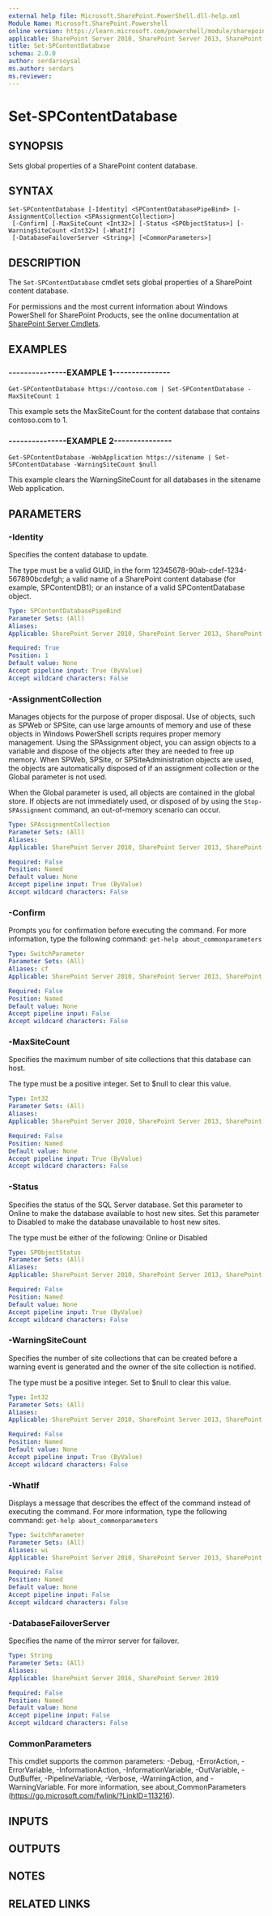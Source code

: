 ```yaml
---
external help file: Microsoft.SharePoint.PowerShell.dll-help.xml
Module Name: Microsoft.SharePoint.Powershell
online version: https://learn.microsoft.com/powershell/module/sharepoint-server/set-spcontentdatabase
applicable: SharePoint Server 2010, SharePoint Server 2013, SharePoint Server 2016, SharePoint Server 2019
title: Set-SPContentDatabase
schema: 2.0.0
author: serdarsoysal
ms.author: serdars
ms.reviewer:
---
```


# Set-SPContentDatabase

## SYNOPSIS
Sets global properties of a SharePoint content database.


## SYNTAX

```
Set-SPContentDatabase [-Identity] <SPContentDatabasePipeBind> [-AssignmentCollection <SPAssignmentCollection>]
 [-Confirm] [-MaxSiteCount <Int32>] [-Status <SPObjectStatus>] [-WarningSiteCount <Int32>] [-WhatIf]
 [-DatabaseFailoverServer <String>] [<CommonParameters>]
```

## DESCRIPTION
The `Set-SPContentDatabase` cmdlet sets global properties of a SharePoint content database.

For permissions and the most current information about Windows PowerShell for SharePoint Products, see the online documentation at [SharePoint Server Cmdlets](https://learn.microsoft.com/powershell/sharepoint/sharepoint-server/sharepoint-server-cmdlets).


## EXAMPLES

### ---------------EXAMPLE 1---------------
```
Get-SPContentDatabase https://contoso.com | Set-SPContentDatabase -MaxSiteCount 1
```

This example sets the MaxSiteCount for the content database that contains contoso.com to 1.


### ---------------EXAMPLE 2---------------
```
Get-SPContentDatabase -WebApplication https://sitename | Set-SPContentDatabase -WarningSiteCount $null
```

This example clears the WarningSiteCount for all databases in the sitename Web application.


## PARAMETERS

### -Identity
Specifies the content database to update.

The type must be a valid GUID, in the form 12345678-90ab-cdef-1234-567890bcdefgh; a valid name of a SharePoint content database (for example, SPContentDB1); or an instance of a valid SPContentDatabase object.

```yaml
Type: SPContentDatabasePipeBind
Parameter Sets: (All)
Aliases: 
Applicable: SharePoint Server 2010, SharePoint Server 2013, SharePoint Server 2016, SharePoint Server 2019

Required: True
Position: 1
Default value: None
Accept pipeline input: True (ByValue)
Accept wildcard characters: False
```

### -AssignmentCollection
Manages objects for the purpose of proper disposal.
Use of objects, such as SPWeb or SPSite, can use large amounts of memory and use of these objects in Windows PowerShell scripts requires proper memory management.
Using the SPAssignment object, you can assign objects to a variable and dispose of the objects after they are needed to free up memory.
When SPWeb, SPSite, or SPSiteAdministration objects are used, the objects are automatically disposed of if an assignment collection or the Global parameter is not used.

When the Global parameter is used, all objects are contained in the global store.
If objects are not immediately used, or disposed of by using the `Stop-SPAssignment` command, an out-of-memory scenario can occur.

```yaml
Type: SPAssignmentCollection
Parameter Sets: (All)
Aliases: 
Applicable: SharePoint Server 2010, SharePoint Server 2013, SharePoint Server 2016, SharePoint Server 2019

Required: False
Position: Named
Default value: None
Accept pipeline input: True (ByValue)
Accept wildcard characters: False
```

### -Confirm
Prompts you for confirmation before executing the command.
For more information, type the following command: `get-help about_commonparameters`

```yaml
Type: SwitchParameter
Parameter Sets: (All)
Aliases: cf
Applicable: SharePoint Server 2010, SharePoint Server 2013, SharePoint Server 2016, SharePoint Server 2019

Required: False
Position: Named
Default value: None
Accept pipeline input: False
Accept wildcard characters: False
```

### -MaxSiteCount
Specifies the maximum number of site collections that this database can host.

The type must be a positive integer.
Set to $null to clear this value.

```yaml
Type: Int32
Parameter Sets: (All)
Aliases: 
Applicable: SharePoint Server 2010, SharePoint Server 2013, SharePoint Server 2016, SharePoint Server 2019

Required: False
Position: Named
Default value: None
Accept pipeline input: True (ByValue)
Accept wildcard characters: False
```

### -Status
Specifies the status of the SQL Server database.
Set this parameter to Online to make the database available to host new sites.
Set this parameter to Disabled to make the database unavailable to host new sites.

The type must be either of the following: Online or Disabled

```yaml
Type: SPObjectStatus
Parameter Sets: (All)
Aliases: 
Applicable: SharePoint Server 2010, SharePoint Server 2013, SharePoint Server 2016, SharePoint Server 2019

Required: False
Position: Named
Default value: None
Accept pipeline input: True (ByValue)
Accept wildcard characters: False
```

### -WarningSiteCount
Specifies the number of site collections that can be created before a warning event is generated and the owner of the site collection is notified.

The type must be a positive integer.
Set to $null to clear this value.

```yaml
Type: Int32
Parameter Sets: (All)
Aliases: 
Applicable: SharePoint Server 2010, SharePoint Server 2013, SharePoint Server 2016, SharePoint Server 2019

Required: False
Position: Named
Default value: None
Accept pipeline input: True (ByValue)
Accept wildcard characters: False
```

### -WhatIf
Displays a message that describes the effect of the command instead of executing the command.
For more information, type the following command: `get-help about_commonparameters`

```yaml
Type: SwitchParameter
Parameter Sets: (All)
Aliases: wi
Applicable: SharePoint Server 2010, SharePoint Server 2013, SharePoint Server 2016, SharePoint Server 2019

Required: False
Position: Named
Default value: None
Accept pipeline input: False
Accept wildcard characters: False
```

### -DatabaseFailoverServer
Specifies the name of the mirror server for failover.

```yaml
Type: String
Parameter Sets: (All)
Aliases: 
Applicable: SharePoint Server 2016, SharePoint Server 2019

Required: False
Position: Named
Default value: None
Accept pipeline input: False
Accept wildcard characters: False
```

### CommonParameters
This cmdlet supports the common parameters: -Debug, -ErrorAction, -ErrorVariable, -InformationAction, -InformationVariable, -OutVariable, -OutBuffer, -PipelineVariable, -Verbose, -WarningAction, and -WarningVariable. For more information, see about_CommonParameters (https://go.microsoft.com/fwlink/?LinkID=113216).

## INPUTS

## OUTPUTS

## NOTES

## RELATED LINKS
